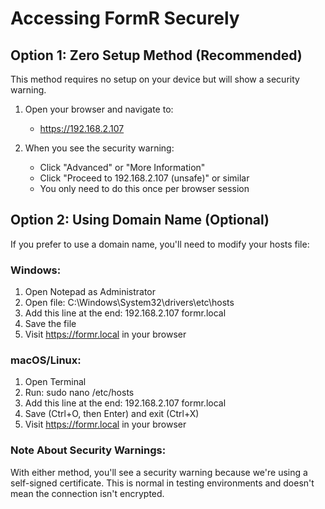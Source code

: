 # Accessing FormR Securely

## Option 1: Zero Setup Method (Recommended)

This method requires no setup on your device but will show a security warning.

1. Open your browser and navigate to:
   - https://192.168.2.107

2. When you see the security warning:
   - Click "Advanced" or "More Information"
   - Click "Proceed to 192.168.2.107 (unsafe)" or similar
   - You only need to do this once per browser session

## Option 2: Using Domain Name (Optional)

If you prefer to use a domain name, you'll need to modify your hosts file:

### Windows:
1. Open Notepad as Administrator
2. Open file: C:\Windows\System32\drivers\etc\hosts
3. Add this line at the end: 192.168.2.107 formr.local
4. Save the file
5. Visit https://formr.local in your browser

### macOS/Linux:
1. Open Terminal
2. Run: sudo nano /etc/hosts
3. Add this line at the end: 192.168.2.107 formr.local
4. Save (Ctrl+O, then Enter) and exit (Ctrl+X)
5. Visit https://formr.local in your browser

### Note About Security Warnings:
With either method, you'll see a security warning because we're using a self-signed certificate.
This is normal in testing environments and doesn't mean the connection isn't encrypted.
